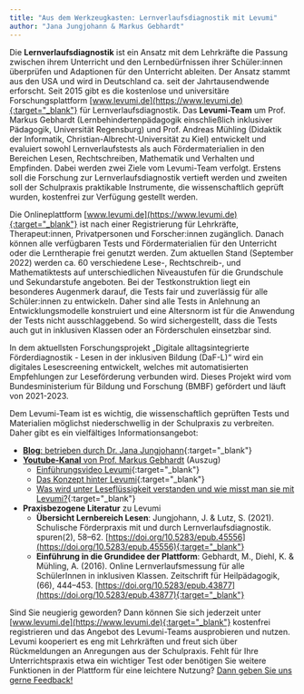 ```yaml
---
title: "Aus dem Werkzeugkasten: Lernverlaufsdiagnostik mit Levumi" 
author: "Jana Jungjohann & Markus Gebhardt"
---
```


Die **Lernverlaufsdiagnostik** ist ein Ansatz mit dem Lehrkräfte die Passung zwischen ihrem Unterricht und den Lernbedürfnissen ihrer Schüler:innen überprüfen und Adaptionen für den Unterricht ableiten. Der Ansatz stammt aus den USA und wird in Deutschland ca. seit der Jahrtausendwende erforscht. Seit 2015 gibt es die kostenlose und universitäre Forschungsplattform [www.levumi.de](https://www.levumi.de){:target="_blank"} für Lernverlaufsdiagnostik. Das **Levumi-Team** um Prof. Markus Gebhardt (Lernbehindertenpädagogik einschließlich inklusiver Pädagogik, Universität Regensburg) und Prof. Andreas Mühling (Didaktik der Informatik, Christian-Albrecht-Universität zu Kiel) entwickelt und evaluiert sowohl Lernverlaufstests als auch Fördermaterialien in den Bereichen Lesen, Rechtschreiben, Mathematik und Verhalten und Empfinden. Dabei werden zwei Ziele vom Levumi-Team verfolgt. Erstens soll die Forschung zur Lernverlaufsdiagnostik vertieft werden und zweiten soll der Schulpraxis praktikable Instrumente, die wissenschaftlich geprüft wurden, kostenfrei zur Verfügung gestellt werden. 

Die Onlineplattform [www.levumi.de](https://www.levumi.de){:target="_blank"} ist nach einer Registrierung für Lehrkräfte, Therapeut:innen, Privatpersonen und  Forscher:innen zugänglich. Danach können alle verfügbaren Tests und Fördermaterialien für den Unterricht oder die Lerntherapie frei genutzt werden. Zum aktuellen Stand (September 2022) werden ca. 60 verschiedene Lese-, Rechtschreib-, und Mathematiktests auf unterschiedlichen Niveaustufen für die Grundschule und Sekundarstufe angeboten. Bei der Testkonstruktion liegt ein besonderes Augenmerk darauf, die Tests fair und zuverlässig für alle Schüler:innen zu entwickeln. Daher sind alle Tests in Anlehnung an Entwicklungsmodelle konstruiert und eine Altersnorm ist für die Anwendung der Tests nicht ausschlaggebend. So wird sichergestellt, dass die Tests auch gut in inklusiven Klassen oder an Förderschulen einsetzbar sind.

In dem aktuellsten Forschungsprojekt „Digitale alltagsintegrierte Förderdiagnostik - Lesen in der inklusiven Bildung (DaF-L)“ wird ein digitales Lesescreening entwickelt, welches mit automatisierten Empfehlungen zur Leseförderung verbunden wird. Dieses Projekt wird vom Bundesministerium für Bildung und Forschung (BMBF) gefördert und läuft von 2021-2023.

Dem Levumi-Team ist es wichtig, die wissenschaftlich geprüften Tests und Materialien möglichst niederschwellig in der Schulpraxis zu verbreiten. Daher gibt es ein vielfältiges Informationsangebot:

* [**Blog**: betrieben durch Dr. Jana Jungjohann](https://www.levumi-blog.uni-kiel.de/){:target="_blank"} 
* [**Youtube-Kanal** von Prof. Markus Gebhardt](https://www.youtube.com/playlist?list=PLcoi4HU1-6BmEJbgrByq3Aa-yC9UGPZf1) (Auszug)
  * [Einführungsvideo Levumi](https://www.youtube.com/watch?v=AdJ7nnYOGeY&list=PLcoi4HU1-6BmEJbgrByq3Aa-yC9UGPZf1&index=5){:target="_blank"}
  * [Das Konzept hinter Levumi](https://www.youtube.com/watch?v=cz5It96XvKk&list=PLcoi4HU1-6BmEJbgrByq3Aa-yC9UGPZf1&index=9){:target="_blank"}  
  * [Was wird unter Leseflüssigkeit verstanden und wie misst man sie mit Levumi?](https://www.youtube.com/watch?v=M6-gp4lkVeI&list=PLcoi4HU1-6BloH2l7HoV2qCVCdYYeMRBX){:target="_blank"}  
* **Praxisbezogene Literatur** zu Levumi 
  * **Übersicht Lernbereich Lesen**: Jungjohann, J. & Lutz, S. (2021). Schulische Förderpraxis mit und durch Lernverlaufsdiagnostik. spuren(2), 58–62. [https://doi.org/10.5283/epub.45556](https://doi.org/10.5283/epub.45556){:target="_blank"}
  * **Einführung in die Grundidee der Plattform**: Gebhardt, M., Diehl, K. & Mühling, A. (2016). Online Lernverlaufsmessung für alle SchülerInnen in inklusiven Klassen. Zeitschrift für Heilpädagogik, (66), 444–453. [https://doi.org/10.5283/epub.43877](https://doi.org/10.5283/epub.43877){:target="_blank"}

Sind Sie neugierig geworden? Dann können Sie sich jederzeit unter [www.levumi.de](https://www.levumi.de){:target="_blank"} kostenfrei registrieren und das Angebot des Levumi-Teams ausprobieren und nutzen. Levumi kooperiert es eng mit Lehrkräften und freut sich über Rückmeldungen an Anregungen aus der Schulpraxis. Fehlt für Ihre Unterrichtspraxis etwa ein wichtiger Test oder benötigen Sie weitere Funktionen in der Plattform für eine leichtere Nutzung? [Dann geben Sie uns gerne Feedback!](mailto:Markus.Gebhardt@paedagogik.uni-regensburg.de)

